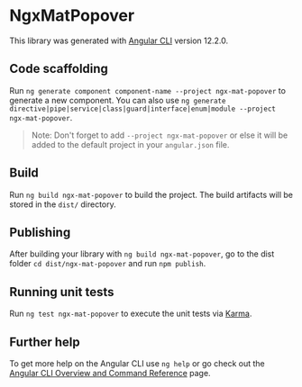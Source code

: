 # NgxMatPopover

This library was generated with [Angular CLI](https://github.com/angular/angular-cli) version 12.2.0.

## Code scaffolding

Run `ng generate component component-name --project ngx-mat-popover` to generate a new component. You can also use `ng generate directive|pipe|service|class|guard|interface|enum|module --project ngx-mat-popover`.
> Note: Don't forget to add `--project ngx-mat-popover` or else it will be added to the default project in your `angular.json` file. 

## Build

Run `ng build ngx-mat-popover` to build the project. The build artifacts will be stored in the `dist/` directory.

## Publishing

After building your library with `ng build ngx-mat-popover`, go to the dist folder `cd dist/ngx-mat-popover` and run `npm publish`.

## Running unit tests

Run `ng test ngx-mat-popover` to execute the unit tests via [Karma](https://karma-runner.github.io).

## Further help

To get more help on the Angular CLI use `ng help` or go check out the [Angular CLI Overview and Command Reference](https://angular.io/cli) page.

